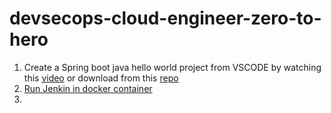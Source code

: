# devsecops-cloud-engineer-zero-to-hero

1. Create a Spring boot java hello world project from VSCODE by watching this [video](https://www.youtube.com/watch?v=dq1z9t03mXI&t=77s) or download from this [repo](https://github.com/rajnandhube/springboot-java-helloworld)
2. [Run Jenkin in docker container](https://github.com/jenkinsci/docker/blob/master/README.md)
3. 
